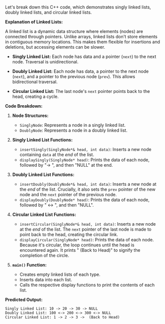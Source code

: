 Let's break down this C++ code, which demonstrates singly linked lists, doubly linked lists, and circular linked lists.

**Explanation of Linked Lists:**

A linked list is a dynamic data structure where elements (nodes) are connected through pointers. Unlike arrays, linked lists don't store elements in contiguous memory locations.  This makes them flexible for insertions and deletions, but accessing elements can be slower.

*   **Singly Linked List:** Each node has data and a pointer (`next`) to the next node.  Traversal is unidirectional.

*   **Doubly Linked List:** Each node has data, a pointer to the next node (`next`), and a pointer to the previous node (`prev`). This allows bidirectional traversal.

*   **Circular Linked List:** The last node's `next` pointer points back to the head, creating a cycle.

**Code Breakdown:**

1.  **Node Structures:**
    *   `SinglyNode`: Represents a node in a singly linked list.
    *   `DoublyNode`: Represents a node in a doubly linked list.

2.  **Singly Linked List Functions:**
    *   `insertSingly(SinglyNode*& head, int data)`: Inserts a new node containing `data` at the *end* of the list.
    *   `displaySingly(SinglyNode* head)`: Prints the data of each node, followed by "-> ", and then "NULL" at the end.

3.  **Doubly Linked List Functions:**
    *   `insertDoubly(DoublyNode*& head, int data)`: Inserts a new node at the *end* of the list.  Crucially, it also sets the `prev` pointer of the new node and the `next` pointer of the previous node.
    *   `displayDoubly(DoublyNode* head)`: Prints the data of each node, followed by " <-> ", and then "NULL".

4.  **Circular Linked List Functions:**
    *   `insertCircular(SinglyNode*& head, int data)`: Inserts a new node at the *end* of the list. The `next` pointer of the last node is made to point back to the head, creating the circular link.
    *   `displayCircular(SinglyNode* head)`: Prints the data of each node. Because it's circular, the loop continues until the head is encountered again. It prints " (Back to Head)" to signify the completion of the circle.

5.  **`main()` Function:**
    *   Creates empty linked lists of each type.
    *   Inserts data into each list.
    *   Calls the respective display functions to print the contents of each list.

**Predicted Output:**

```
Singly Linked List: 10 -> 20 -> 30 -> NULL
Doubly Linked List: 100 <-> 200 <-> 300 <-> NULL
Circular Linked List: 1 -> 2 -> 3 ->  (Back to Head)
```
